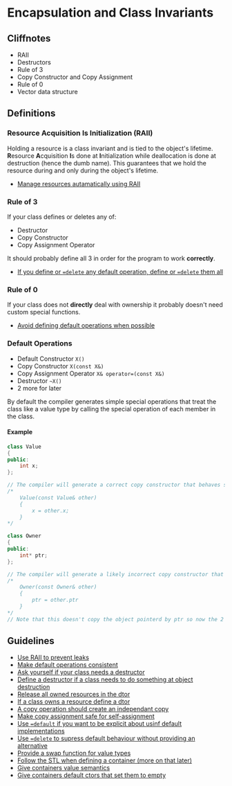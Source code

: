 # Encapsulation and Class Invariants

## Cliffnotes

- RAII
- Destructors
- Rule of 3
- Copy Constructor and Copy Assignment
- Rule of 0
- Vector data structure

## Definitions

### Resource Acquisition Is Initialization (RAII)

Holding a resource is a class invariant and is tied to the object's lifetime. **R**esource **A**cquisition **I**s done at **I**nitialization while deallocation is done at destruction (hence the dumb name). This guarantees that we hold the resource during and only during the object's lifetime.

- [Manage resources autamatically using RAII](https://github.com/isocpp/CppCoreGuidelines/blob/master/CppCoreGuidelines.md#r1-manage-resources-automatically-using-resource-handles-and-raii-resource-acquisition-is-initialization)

### Rule of 3

If your class defines or deletes any of:
- Destructor
- Copy Constructor
- Copy Assignment Operator

It should probably define all 3 in order for the program to work **correctly**.

- [If you define or ```=delete``` any default operation, define or ```=delete``` them all](https://github.com/isocpp/CppCoreGuidelines/blob/master/CppCoreGuidelines.md#c21-if-you-define-or-delete-any-default-operation-define-or-delete-them-all)

### Rule of 0

If your class does not **directly** deal with ownership it probably doesn't need custom special functions.

- [Avoid defining default operations when possible](https://github.com/isocpp/CppCoreGuidelines/blob/master/CppCoreGuidelines.md#c20-if-you-can-avoid-defining-default-operations-do)

### Default Operations

- Default Constructor ```X()```
- Copy Constructor ```X(const X&)```
- Copy Assignment Operator ```X& operator=(const X&)```
- Destructor ```~X()```
- 2 more for later

By default the compiler generates simple special operations that treat the class like a value type by calling the special operation of each member in the class.

#### Example

```c++
class Value
{
public:
	int x;
};

// The compiler will generate a correct copy constructor that behaves sort of like this.
/*
	Value(const Value& other)
	{
		x = other.x;
	}
*/

class Owner
{
public:
	int* ptr;
};

// The compiler will generate a likely incorrect copy constructor that behaves in the same way
/*
	Owner(const Owner& other)
	{
		ptr = other.ptr
	}
*/
// Note that this doesn't copy the object pointerd by ptr so now the 2 Onwers "own" 2 non-independent values
```

## Guidelines

- [Use RAII to prevent leaks](https://github.com/isocpp/CppCoreGuidelines/blob/master/CppCoreGuidelines.md#e6-use-raii-to-prevent-leaks)
- [Make default operations consistent](https://github.com/isocpp/CppCoreGuidelines/blob/master/CppCoreGuidelines.md#c22-make-default-operations-consistent)
- [Ask yourself if your class needs a destructor](https://github.com/isocpp/CppCoreGuidelines/blob/master/CppCoreGuidelines.md#cdtor-destructors)
- [Define a destructor if a class needs to do something at object destruction](https://github.com/isocpp/CppCoreGuidelines/blob/master/CppCoreGuidelines.md#c30-define-a-destructor-if-a-class-needs-an-explicit-action-at-object-destruction)
- [Release all owned resources in the dtor](https://github.com/isocpp/CppCoreGuidelines/blob/master/CppCoreGuidelines.md#c31-all-resources-acquired-by-a-class-must-be-released-by-the-classs-destructor)
- [If a class owns a resource define a dtor](https://github.com/isocpp/CppCoreGuidelines/blob/master/CppCoreGuidelines.md#c33-if-a-class-has-an-owning-pointer-member-define-a-destructor)
- [A copy operation should create an independant copy](https://github.com/isocpp/CppCoreGuidelines/blob/master/CppCoreGuidelines.md#c61-a-copy-operation-should-copy)
- [Make copy assignment safe for self-assignment](https://github.com/isocpp/CppCoreGuidelines/blob/master/CppCoreGuidelines.md#c62-make-copy-assignment-safe-for-self-assignment)
- [Use ```=default``` if you want to be explicit about usinf default implementations](https://github.com/isocpp/CppCoreGuidelines/blob/master/CppCoreGuidelines.md#c80-use-default-if-you-have-to-be-explicit-about-using-the-default-semantics)
- [Use ```=delete``` to supress default behaviour without providing an alternative](https://github.com/isocpp/CppCoreGuidelines/blob/master/CppCoreGuidelines.md#c81-use-delete-when-you-want-to-disable-default-behavior-without-wanting-an-alternative)
- [Provide a swap function for value types](https://github.com/isocpp/CppCoreGuidelines/blob/master/CppCoreGuidelines.md#c83-for-value-like-types-consider-providing-a-noexcept-swap-function)
- [Follow the STL when defining a container (more on that later)](https://github.com/isocpp/CppCoreGuidelines/blob/master/CppCoreGuidelines.md#Rcon-stl)
- [Give containers value semantics](https://github.com/isocpp/CppCoreGuidelines/blob/master/CppCoreGuidelines.md#c101-give-a-container-value-semantics)
- [Give containers default ctors that set them to empty](https://github.com/isocpp/CppCoreGuidelines/blob/master/CppCoreGuidelines.md#c101-give-a-container-value-semantics)
